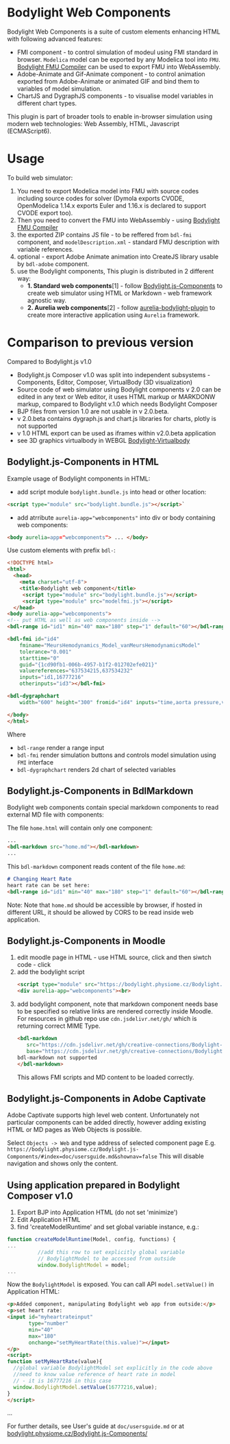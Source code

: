 # Bodylight Web Components 

Bodylight Web Components is a suite of custom elements enhancing HTML with following advanced features: 
* FMI component - to control simulation of modeul using FMI standard in browser. `Modelica` model can be exported by any Modelica tool into `FMU`. [Bodylight FMU Compiler](https://github.com/creative-connections/Bodylight.js-FMU-Compiler) can be used to export FMU into WebAssembly.
* Adobe-Animate and Gif-Animate component - to control animation exported from Adobe-Animate or animated GIF and bind them to variables of model simulation.
* ChartJS and DygraphJS components - to visualise model variables in different chart types.

This plugin is part of broader tools to enable in-browser simulation using modern web technologies: Web Assembly, HTML, Javascript (ECMAScript6).

# Usage
To build web simulator:
1) You need to export Modelica model into FMU with source codes including source codes for solver (Dymola exports CVODE, OpenModelica 1.14.x exports Euler and 1.16.x is declared to support CVODE export too).
2) Then you need to convert the FMU into WebAssembly - using [Bodylight FMU Compiler](https://github.com/creative-connections/Bodylight.js-FMU-Compiler) 
3) the exported ZIP contains JS file - to be reffered from `bdl-fmi` component, and `modelDescription.xml` - standard FMU description with variable references.
4) optional - export Adobe Animate animation into CreateJS library usable by `bdl-adobe` component.
5) use the Bodylight components, This plugin is distributed in 2 different way: 
   * **1. Standard web components**[1] - follow [Bodylight.js-Components](https://github.com/creative-connections/Bodylight.js-Components) to create web simulator using HTML or Markdown - web framework agnostic way.  
   * **2. Aurelia web components**[2] - follow [aurelia-bodylight-plugin](https://github.com/creative-connections/aurelia-bodylight-plugin) to create more interactive application using `Aurelia` framework.

# Comparison to previous version

Compared to Bodylight.js v1.0
  * Bodylight.js Composer v1.0 was split into independent subsystems - Components, Editor, Composer, VirtualBody (3D visualization)
  * Source code of web simulator using Bodylight components v 2.0 can be edited in any text or Web editor, it uses HTML markup or MARKDONW markup, compared to Bodylight v.1.0 which needs Bodylight Composer
  * BJP files from version 1.0 are not usable in v 2.0.beta. 
  * v 2.0.beta contains dygraph.js and chart.js libraries for charts, plotly is not  supported
  * v 1.0 HTML export can be used as iframes within v2.0.beta application
  * see 3D graphics virtualbody in WEBGL [Bodylight-Virtualbody](https://github.com/creative-connections/Bodylight-VirtualBody)  
 
## Bodylight.js-Components in HTML
 
Example usage of Bodylight components in HTML:
  * add script module `bodylight.bundle.js` into head or other location:
  ```html
  <script type="module" src="bodylight.bundle.js"></script>`
  ```
  * add atrribute `aurelia-app="webcomponents"` into div or body containing web components:
  ```html
  <body aurelia=app="webcomponents"> ... </body>
  ```
     
Use custom elements with prefix `bdl-`:

```html
<!DOCTYPE html>
<html>
  <head>
    <meta charset="utf-8">
    <title>Bodylight web component</title>
     <script type="module" src="bodylight.bundle.js"></script>
     <script type="module" src="modelfmi.js"></script>
  </head>
<body aurelia-app="webcomponents">
<!-- put HTML as well as web components inside -->
<bdl-range id="id1" min="40" max="180" step="1" default="60"></bdl-range>

<bdl-fmi id="id4" 
    fminame="MeursHemodynamics_Model_vanMeursHemodynamicsModel" 
    tolerance="0.001" 
    starttime="0" 
    guid="{1cd90fb1-006b-4957-b1f2-012702efe021}" 
    valuereferences="637534215,637534232" 
    inputs="id1,16777216" 
    otherinputs="id3"></bdl-fmi>

<bdl-dygraphchart 
    width="600" height="300" fromid="id4" inputs="time,aorta pressure,ventricle pressure"></bdl-dygraphchart>

</body>
</html>
```
Where
  * `bdl-range` render a range input
  * `bdl-fmi` render simulation buttons and controls model simulation using `FMI` interface
  * `bdl-dygraphchart` renders 2d chart of selected variables 

## Bodylight.js-Components in BdlMarkdown

Bodylight web components contain special markdown components to read external MD file with components: 

The file `home.html` will contain only one component:
```html
...
<bdl-markdown src="home.md"></bdl-markdown>
...
```

This `bdl-markdown` component reads content of the file `home.md`:
```markdown
# Changing Heart Rate
heart rate can be set here:
<bdl-range id="id1" min="40" max="180" step="1" default="60"></bdl-range>
```
Note:  Note that `home.md` should be accessible by browser, if hosted in different URL, it should be allowed by CORS to be read inside web application.

## Bodylight.js-Components in Moodle

1. edit moodle page in HTML - use HTML source, click <i class="fa fa-level-down"></i> and then siwtch code - click <i class="fa fa-code"></i>
2. add the bodylight script
   ```html
   <script type="module" src="https://bodylight.physiome.cz/Bodylight.js-Components/bodylight.bundle.js"></script>
   <div aurelia-app="webcomponents"><br>
   ```
3. add bodylight component, note that markdown component needs base to be specified
so relative links are rendered correctly inside Moodle. 
For resources in github repo use `cdn.jsdelivr.net/gh/` which is returning correct MIME Type.
   ```html
   <bdl-markdown 
      src="https://cdn.jsdelivr.net/gh/creative-connections/Bodylight-Scenarios@master/hemodynamics/index.cs.md" 
      base="https://cdn.jsdelivr.net/gh/creative-connections/Bodylight-Scenarios@master/">
   bdl-markdown not supported
   </bdl-markdown>
   ```
   This allows FMI scripts and MD content to be loaded correctly. 

## Bodylight.js-Components in Adobe Captivate

Adobe Captivate supports high level web content. Unfortunately not particular components can be added directly, however adding 
existing HTML or MD pages as Web Objects is possible.
  
Select `Objects -> Web` and type address of selected component page E.g. `https://bodylight.physiome.cz/Bodylight.js-Components/#index=doc/usersguide.md&shownav=false`
 This will disable navigation and shows only the content.

## Using application prepared in Bodylight Composer v1.0
  1. Export BJP into Application HTML (do not set 'minimize')
  2. Edit Application HTML
  3. find 'createModelRuntime' and set global variable instance, e.g.: 
  ```javascript
function createModelRuntime(Model, config, functions) {
...
            //add this row to set explicitly global variable 
            // BodylightModel to be accessed from outside
            window.BodylightModel = model;
...
  ```
  Now the `BodylightModel` is exposed. You can call API `model.setValue()` in Application HTML:
```html
<p>Added component, manipulating Bodylight web app from outside:</p>
<p>set heart rate:
<input id="myheartrateinput" 
       type="number" 
       min="40" 
       max="180" 
       onchange="setMyHeartRate(this.value)"></input> 
</p>
<script>
function setMyHeartRate(value){
  //global variable BodylightModel set explicitly in the code above
  //need to know value reference of heart rate in model 
  // - it is 16777216 in this case
  window.BodylightModel.setValue(16777216,value); 
}
</script>
```
...

[^1]: Web Components: https://developer.mozilla.org/en-US/docs/Web/Web_Components

[^2]: CORS: https://en.wikipedia.org/wiki/Cross-origin_resource_sharing

[^3]: Bodylight 1.0 and Bodylight Composer: https://bodylight.physiome.cz/composer/

For further details, see User's guide at `doc/usersguide.md` or at [bodylight.physiome.cz/Bodylight.js-Components/](https://bodylight.physiome.cz/Bodylight.js-Components/#index=doc/usersguide.md) 
